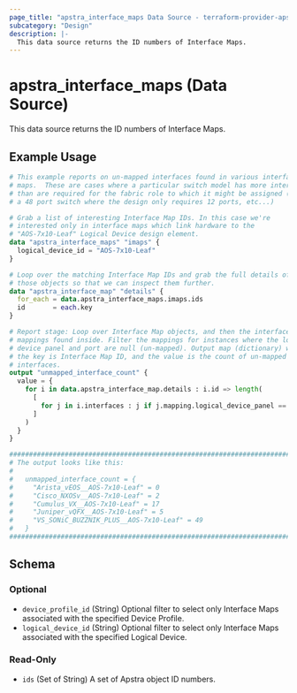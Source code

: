 ```yaml
---
page_title: "apstra_interface_maps Data Source - terraform-provider-apstra"
subcategory: "Design"
description: |-
  This data source returns the ID numbers of Interface Maps.
---
```


# apstra_interface_maps (Data Source)

This data source returns the ID numbers of Interface Maps.


## Example Usage

```terraform
# This example reports on un-mapped interfaces found in various interface
# maps.  These are cases where a particular switch model has more interfaces
# than are required for the fabric role to which it might be assigned (using
# a 48 port switch where the design only requires 12 ports, etc...)

# Grab a list of interesting Interface Map IDs. In this case we're
# interested only in interface maps which link hardware to the
# "AOS-7x10-Leaf" Logical Device design element.
data "apstra_interface_maps" "imaps" {
  logical_device_id = "AOS-7x10-Leaf"
}

# Loop over the matching Interface Map IDs and grab the full details of
# those objects so that we can inspect them further.
data "apstra_interface_map" "details" {
  for_each = data.apstra_interface_maps.imaps.ids
  id       = each.key
}

# Report stage: Loop over Interface Map objects, and then the interface
# mappings found inside. Filter the mappings for instances where the logical
# device panel and port are null (un-mapped). Output map (dictionary) where
# the key is Interface Map ID, and the value is the count of un-mapped
# interfaces.
output "unmapped_interface_count" {
  value = {
    for i in data.apstra_interface_map.details : i.id => length(
      [
        for j in i.interfaces : j if j.mapping.logical_device_panel == null && j.mapping.logical_device_panel_port == null
      ]
    )
  }
}

############################################################################
# The output looks like this:
#
#   unmapped_interface_count = {
#     "Arista_vEOS__AOS-7x10-Leaf" = 0
#     "Cisco_NXOSv__AOS-7x10-Leaf" = 2
#     "Cumulus_VX__AOS-7x10-Leaf" = 17
#     "Juniper_vQFX__AOS-7x10-Leaf" = 5
#     "VS_SONiC_BUZZNIK_PLUS__AOS-7x10-Leaf" = 49
#   }
############################################################################
```

<!-- schema generated by tfplugindocs -->
## Schema

### Optional

- `device_profile_id` (String) Optional filter to select only Interface Maps associated with the specified Device Profile.
- `logical_device_id` (String) Optional filter to select only Interface Maps associated with the specified Logical Device.

### Read-Only

- `ids` (Set of String) A set of Apstra object ID numbers.
